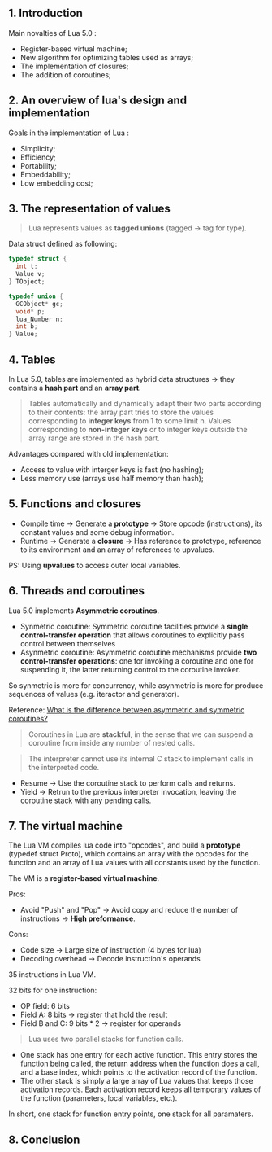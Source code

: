 ## 1. Introduction

Main novalties of Lua 5.0 :

- Register-based virtual machine;
- New algorithm for optimizing tables used as arrays;
- The implementation of closures;
- The addition of coroutines;



## 2. An overview of lua's design and implementation

Goals in the implementation of Lua :

- Simplicity;
- Efficiency;
- Portability;
- Embeddability;
- Low embedding cost;



## 3. The representation of values

> Lua represents values as **tagged unions** (tagged → tag for type).

Data struct defined as following:

```C
typedef struct {
  int t;
  Value v;
} TObject;

typedef union {
  GCObject* gc;
  void* p;
  lua_Number n;
  int b;
} Value;
```



## 4. Tables

In Lua 5.0, tables are implemented as hybrid data structures → they contains a **hash part** and an **array part**.

> Tables automatically and dynamically adapt their two parts according to their contents: the array part tries to store the values corresponding to **integer keys** from 1 to some limit n. Values corresponding to **non-integer keys** or to integer keys outside the array range are
stored in the hash part.

Advantages compared with old implementation:

- Access to value with interger keys is fast (no hashing);
- Less memory use (arrays use half memory than hash);



## 5. Functions and closures

- Compile time → Generate a **prototype** → Store opcode (instructions), its constant values and some debug information.
- Runtime → Generate a **closure** → Has reference to prototype, reference to its environment and an array of references to upvalues.

PS: Using **upvalues** to access outer local variables.



## 6. Threads and coroutines

Lua 5.0 implements **Asymmetric coroutines**.

- Synmetric coroutine: Symmetric coroutine facilities provide a **single control-transfer operation** that allows coroutines to explicitly pass control between themselves
- Asynmetric coroutine: Asymmetric coroutine mechanisms provide **two control-transfer operations**: one for invoking a coroutine and one for suspending it, the latter returning control to the coroutine invoker.

So synmetric is more for concurrency, while asynmetric is more for produce sequences of values (e.g. iteractor and generator).

Reference: [What is the difference between asymmetric and symmetric coroutines?](https://stackoverflow.com/questions/41891989/what-is-the-difference-between-asymmetric-and-symmetric-coroutines)



> Coroutines in Lua are **stackful**, in the sense that we can suspend a coroutine from inside any number of nested calls.

> The interpreter cannot use its internal C stack to implement calls in the interpreted code.

- Resume → Use the coroutine stack to perform calls and returns.
- Yield → Retrun to the previous interpreter invocation, leaving the coroutine stack with any pending calls.



## 7. The virtual machine

The Lua VM compiles lua code into "opcodes", and build a **prototype** (typedef struct Proto), which contains an array with the opcodes for the function and an array of Lua values with all constants used by the function.



The VM is a **register-based virtual machine**.

Pros:

- Avoid "Push" and "Pop" → Avoid copy and reduce the number of instructions →  **High preformance**.

Cons:

- Code size → Large size of instruction (4 bytes for lua)
- Decoding overhead → Decode instruction's operands



35 instructions in Lua VM.

32 bits for one instruction:

- OP field: 6 bits
- Field A: 8 bits → register that hold the result
- Field B and C: 9 bits * 2 → register for operands



> Lua uses two parallel stacks for function calls.

- One stack has one entry for each active function. This entry stores the function being called, the return address when the function does a call, and a base index, which points to the activation record of the function. 
- The other stack is simply a large array of Lua values that keeps those activation records. Each activation record keeps all temporary values of the function (parameters, local variables, etc.).

In short, one stack for function entry points, one stack for all paramaters.

## 8. Conclusion




